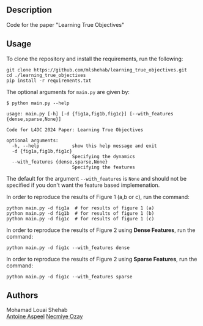 ## Description

Code for the paper "Learning True Objectives"

## Usage
To clone the repository and install the requirements, run the following:
```Console
git clone https://github.com/mlshehab/learning_true_objectives.git
cd ./learning_true_objectives
pip install -r requirements.txt
```

The optional arguments for  `main.py` are given by:

```console
$ python main.py --help

usage: main.py [-h] [-d {fig1a,fig1b,fig1c}] [--with_features {dense,sparse,None}]

Code for L4DC 2024 Paper: Learning True Objectives

optional arguments:
  -h, --help            show this help message and exit
  -d {fig1a,fig1b,fig1c}
                        Specifying the dynamics
  --with_features {dense,sparse,None}
                        Specifying the features
```
The default for the argument `--with_features` is `None` and should not be specified if you don't want the feature based implemenation.

In order to reproduce the results of Figure 1 (a,b or c), run the command:

```console 
python main.py -d fig1a  # for results of figure 1 (a)
python main.py -d fig1b  # for results of figure 1 (b)
python main.py -d fig1c  # for results of figure 1 (c)
```

In order to reproduce the results of Figure 2 using **Dense Features**, run the command:

```console 
python main.py -d fig1c --with_features dense
```

In order to reproduce the results of Figure 2 using **Sparse Features**, run the command:

```console 
python main.py -d fig1c --with_features sparse
```


## Authors

Mohamad Louai Shehab  
[Antoine Aspeel](https://aaspeel.github.io/) 
[Necmiye Ozay](https://web.eecs.umich.edu/~necmiye/)
